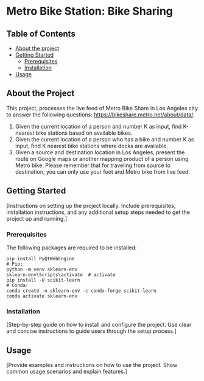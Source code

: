 # Metro Bike Station: Bike Sharing
## Table of Contents
    
  - [About the project](#contributing)
  - [Getting Started](#getting-started)
    - [Prerequisites](#prerequisites)
    - [Installation](#installation)
  - [Usage](#usage)

## About the Project

This project, processes the live feed of Metro Bike Share in Los Angeles city to answer the
following questions: https://bikeshare.metro.net/about/data/.
1. Given the current location of a person and number K as input, find K-nearest bike stations based on
available bikes.
2. Given the current location of a person who has a bike and number K as input, find K nearest bike
stations where docks are available.
3. Given a source and destination location in Los Angeles, present the route on Google maps or another
mapping product of a person using Metro bike. Please remember that for traveling from source to
destination, you can only use your foot and Metro bike from live feed.
## Getting Started

[Instructions on setting up the project locally. Include prerequisites, installation instructions, and any additional setup steps needed to get the project up and running.]

### Prerequisites

The following packages are required to be installed:
```
pip install PyQtWebEngine
# Pip:
python -m venv sklearn-env
sklearn-env\Scripts\activate  # activate
pip install -U scikit-learn
# Conda:
conda create -n sklearn-env -c conda-forge scikit-learn
conda activate sklearn-env
```
### Installation

[Step-by-step guide on how to install and configure the project. Use clear and concise instructions to guide users through the setup process.]

## Usage

[Provide examples and instructions on how to use the project. Show common usage scenarios and explain features.]

